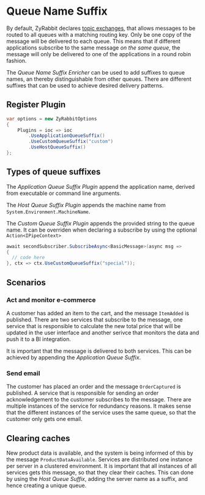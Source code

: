 # Queue Name Suffix

By default, ZyRabbit declares [topic exchanges](https://www.rabbitmq.com/tutorials/tutorial-five-dotnet.html), that allows messages to be routed to all queues with a matching routing key. Only be one copy of the message will be delivered to each queue. This means that if different applications subscribe to the same message _on the same queue_, the message will only be delivered to one of the applications in a round robin fashion.

The _Queue Name Suffix Enricher_ can be used to add suffixes to queue names, an thereby distinguishable from other queues. There are different suffixes that can be used to achieve desired delivery patterns.

## Register Plugin

```csharp
var options = new ZyRabbitOptions
{
    Plugins = ioc => ioc
        .UseApplicationQueueSuffix()
        .UseCustomQueueSuffix("custom")
        .UseHostQueueSuffix()
};
```
## Types of queue suffixes

The _Application Queue Suffix Plugin_ append the application name, derived from executable or command line arguments.

The _Host Queue Suffix Plugin_ appends the machine name from `System.Environment.MachineName`.

The _Custom Queue Suffix Plugin_ appends the provided string to the queue name. It can be overriden when declaring a subscribe by using the optional `Action<IPipeContext>`

```csharp
await secondSubscriber.SubscribeAsync<BasicMessage>(async msg =>
{
  // code here
}, ctx => ctx.UseCustomQueueSuffix("special"));
```

## Scenarios

### Act and monitor e-commerce

A customer has added an item to the cart, and the message `ItemAdded` is published. There are two services that subscribe to the message, one service that is responsible to calculate the new total price that will be updated in the user interface and another serivce that monitors the data and push it to a BI integration.

It is important that the message is delivered to both services. This can be achieved by appending the _Application Queue Suffix_.

### Send email

The customer has placed an order and the message `OrderCaptured` is published. A service that is responsible for sending an order acknowledgement to the customer subscribes to the message. There are multiple instances of the service for redundancy reasons. It makes sense that the different instances of the service uses the same queue, so that the customer only gets one email.

## Clearing caches

New product data is available, and the system is being informed of this by the message `ProductDataAvailable`. Services are distributed one instance per server in a clustered environment. It is important that all instances of all services gets this message, so that they clear their caches. This can done by using the _Host Queue Suffix_, adding the server name as a suffix, and hence creating a unique queue.
